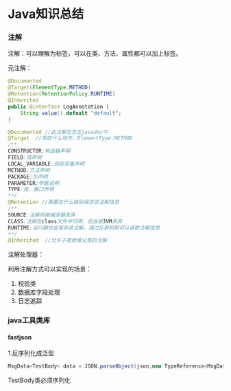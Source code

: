 # Java知识总结

### 注解

注解：可以理解为标签，可以在类、方法、属性都可以加上标签。

元注解：

~~~java
@Documented
@Target(ElementType.METHOD)
@Retention(RetentionPolicy.RUNTIME)
@Inherited
public @interface LogAnnotation {
	String value() default "default";
}

@Documented //此注解包含在javadoc中
@Target  //用在什么地方，ElementType.METHOD
/**
CONSTRUCTOR:构造器声明
FIELD:域声明
LOCAL_VARIABLE:局部变量声明
METHOD:方法声明
PACKAGE:包声明
PARAMETER:参数说明
TYPE:类、接口声明
**/
@Retention //需要在什么级别保存该注解信息
/**
SOURCE:注解将被编译器丢弃
CLASS:注解在class文件中可用，但会被JVM丢弃
RUNTIME:运行期也会保存该注解，通过反射机制可以读取注解信息
**/
@Inherited  //允许子类继承父类的注解
~~~



注解处理器：



利用注解方式可以实现的场景：

1. 校验类
2. 数据库字段处理
3. 日志追踪



### java工具类库

#### fastjson 

1.反序列化成泛型

~~~java
MsgData<TestBody> data = JSON.parseObject(json,new TypeReference<MsgData<TestBody>>(){});
~~~

TestBody类必须序列化






